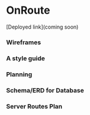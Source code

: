 # OnRoute

[Deployed link](coming soon)


### Wireframes
<a href="https://github.com/phoebequincy/onroute/blob/master/onroutewireframe.jpg"></a>


### A style guide
<a href="https://github.com/phoebequincy/onroute/blob/master/On%20Route%20Style%20Guide.pdf"></a>


### Planning
<a href="https://trello.com/b/PIQdWpm5/onroute"></a>


### Schema/ERD for Database
<a href="https://github.com/phoebequincy/onroute/blob/master/On%20Route%20ERD.pdf"></a>

### Server Routes Plan
<a href="https://github.com/phoebequincy/onroute/blob/master/OnRoute%20-%20Server%20Routes%20Plan.pdf"></a>
